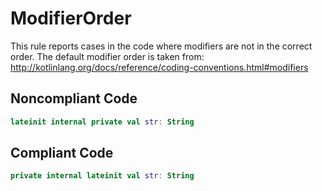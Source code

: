# ModifierOrder

This rule reports cases in the code where modifiers are not in the correct order. The default modifier order is
taken from: http://kotlinlang.org/docs/reference/coding-conventions.html#modifiers

## Noncompliant Code

```kotlin
lateinit internal private val str: String
```
## Compliant Code

```kotlin
private internal lateinit val str: String
```
